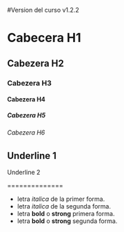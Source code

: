 #Version del curso v1.2.2 


# Cabecera H1

## Cabezera H2

### Cabezera H3

#### Cabezera H4

##### Cabezera H5

###### Cabezera H6

Underline 1
-----------------------

Underline 2

==============

- letra *italica* de la primer forma.
- letra _italica_ de la segunda forma.
- letra  **bold** o **strong** primera forma.
- letra  **bold** o **strong** segunda forma.
